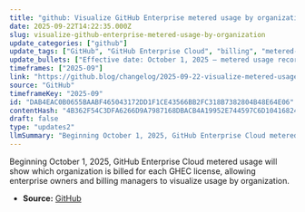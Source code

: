 ```yaml
---
title: "github: Visualize GitHub Enterprise metered usage by organization"
date: 2025-09-22T14:22:35.000Z
slug: visualize-github-enterprise-metered-usage-by-organization
update_categories: ["github"]
update_tags: ["GitHub", "GitHub Enterprise Cloud", "billing", "metered-usage", "2025-10-01"]
update_bullets: ["Effective date: October 1, 2025 — metered usage records will include organization-level billing details.", "What changed: each GHEC license in metered usage data will indicate the organization being billed.", "Who benefits: enterprise owners and billing managers can now see and analyze usage broken down by organization.", "Likely actions: review organization-level usage, reconcile charges, and share reports with stakeholders to optimize license allocation.", "Source: GitHub Blog changelog announcement (Sept 22, 2025)."]
timeframes: ["2025-09"]
link: "https://github.blog/changelog/2025-09-22-visualize-metered-usage-by-organization-in-github-enterprise-cloud"
source: "GitHub"
timeframeKey: "2025-09"
id: "DAB4EAC0B0655BAABF465043172DD1F1CE43566BB2FC318B7382804B48E64E06"
contentHash: "4B362F54C3DFA6266D9A7987168DBACB4A19952E744597C6D1041682413060E4"
draft: false
type: "updates2"
llmSummary: "Beginning October 1, 2025, GitHub Enterprise Cloud metered usage will show which organization is billed for each GHEC license, allowing enterprise owners and billing managers to visualize usage by organization."
---
```


Beginning October 1, 2025, GitHub Enterprise Cloud metered usage will show which organization is billed for each GHEC license, allowing enterprise owners and billing managers to visualize usage by organization.

- **Source:** [GitHub](https://github.blog/changelog/2025-09-22-visualize-metered-usage-by-organization-in-github-enterprise-cloud)
